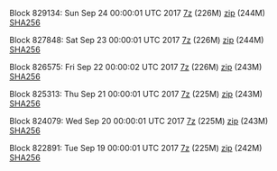 Block 829134: Sun Sep 24 00:00:01 UTC 2017 [7z](https://transfer.sh/5HlbW/bootstrap.dat.20170924.7z) (226M) [zip](https://transfer.sh/9MKey/bootstrap.dat.20170924.zip) (244M) [SHA256](https://transfer.sh/sjvbC/sha256.txt)

Block 827848: Sat Sep 23 00:00:01 UTC 2017 [7z](https://transfer.sh/scsKt/bootstrap.dat.20170923.7z) (226M) [zip](https://transfer.sh/JUJpG/bootstrap.dat.20170923.zip) (244M) [SHA256](https://transfer.sh/kaiDQ/sha256.txt)

Block 826575: Fri Sep 22 00:00:02 UTC 2017 [7z](https://transfer.sh/KG3GE/bootstrap.dat.20170922.7z) (226M) [zip](https://transfer.sh/TS8Xg/bootstrap.dat.20170922.zip) (243M) [SHA256](https://transfer.sh/124p1/sha256.txt)

Block 825313: Thu Sep 21 00:00:01 UTC 2017 [7z](https://transfer.sh/fC6kI/bootstrap.dat.20170921.7z) (225M) [zip](https://transfer.sh/Iit8c/bootstrap.dat.20170921.zip) (243M) [SHA256](https://transfer.sh/2wMit/sha256.txt)

Block 824079: Wed Sep 20 00:00:01 UTC 2017 [7z](https://transfer.sh/yUS0K/bootstrap.dat.20170920.7z) (225M) [zip](https://transfer.sh/QMe5Y/bootstrap.dat.20170920.zip) (243M) [SHA256](https://transfer.sh/wfKxC/sha256.txt)

Block 822891: Tue Sep 19 00:00:01 UTC 2017 [7z](https://transfer.sh/9xHJ1/bootstrap.dat.20170919.7z) (225M) [zip](https://transfer.sh/10ESGD/bootstrap.dat.20170919.zip) (242M) [SHA256](https://transfer.sh/11mTbM/sha256.txt)
